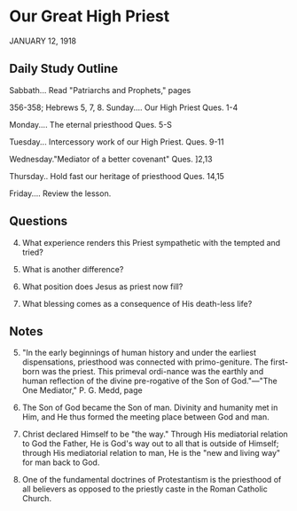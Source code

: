 # Our Great High Priest
JANUARY 12, 1918

## Daily Study Outline

Sabbath... Read "Patriarchs and Prophets," pages

356-358; Hebrews 5, 7, 8. Sunday.... Our High Priest Ques. 1-4

Monday.... The eternal priesthood Ques. 5-S

Tuesday... Intercessory work of our High Priest. Ques. 9-11

Wednesday."Mediator of a better covenant" Ques. ]2,13

Thursday.. Hold fast our heritage of priesthood Ques. 14,15

Friday.... Review the lesson.

## Questions

4. What experience renders this Priest sympathetic with the tempted and tried? 

6. What is another difference? 

7. What position does Jesus as priest now fill? 

9. What blessing comes as a consequence of His death-less life? 

## Notes

5. "In the early beginnings of human history and under the earliest dispensations, priesthood was connected with primo-geniture. The first-born was the priest. This primeval ordi-nance was the earthly and human reflection of the divine pre-rogative of the Son of God."—"The One Mediator," P. G. Medd, page

2. The Son of God became the Son of man. Divinity and humanity met in Him, and He thus formed the meeting place between God and man.

13. Christ declared Himself to be "the way." Through His mediatorial relation to God the Father, He is God's way out to all that is outside of Himself; through His mediatorial relation to man, He is the "new and living way" for man back to God.

5. One of the fundamental doctrines of Protestantism is the priesthood of all believers as opposed to the priestly caste in the Roman Catholic Church.
